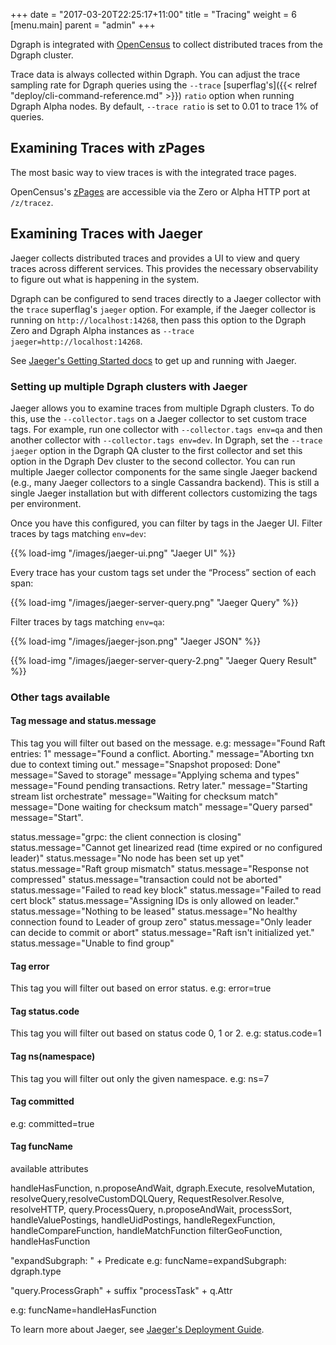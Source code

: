 +++
date = "2017-03-20T22:25:17+11:00"
title = "Tracing"
weight = 6
[menu.main]
    parent = "admin"
+++

Dgraph is integrated with [OpenCensus](https://opencensus.io/zpages/) to collect distributed traces from the Dgraph cluster.

Trace data is always collected within Dgraph. You can adjust the trace sampling rate for Dgraph queries using the `--trace` [superflag's]({{< relref "deploy/cli-command-reference.md" >}}) `ratio` option when running Dgraph Alpha nodes. By default, `--trace ratio`  is set to 0.01 to trace 1% of queries.

## Examining Traces with zPages

The most basic way to view traces is with the integrated trace pages.

OpenCensus's [zPages](https://opencensus.io/zpages/) are accessible via the Zero or Alpha HTTP port at `/z/tracez`.

## Examining Traces with Jaeger

Jaeger collects distributed traces and provides a UI to view and query traces across different services. This provides the necessary observability to figure out what is happening in the system.

Dgraph can be configured to send traces directly to a Jaeger collector with the `trace` superflag's `jaeger` option. For example, if the Jaeger collector is running on `http://localhost:14268`, then pass this option to the Dgraph Zero and Dgraph Alpha instances as `--trace jaeger=http://localhost:14268`.

See [Jaeger's Getting Started docs](https://www.jaegertracing.io/docs/getting-started/) to get up and running with Jaeger.

### Setting up multiple Dgraph clusters with Jaeger

Jaeger allows you to examine traces from multiple Dgraph clusters. To do this, use the `--collector.tags` on a Jaeger collector to set custom trace tags. For example, run one collector with `--collector.tags env=qa` and then another collector with `--collector.tags env=dev`. In Dgraph, set the `--trace jaeger` option in the Dgraph QA cluster to the first collector and set this option in the Dgraph Dev cluster to the second collector.
You can run multiple Jaeger collector components for the same single Jaeger backend (e.g., many Jaeger collectors to a single Cassandra backend). This is still a single Jaeger installation but with different collectors customizing the tags per environment.

Once you have this configured, you can filter by tags in the Jaeger UI. Filter traces by tags matching `env=dev`:

{{% load-img "/images/jaeger-ui.png" "Jaeger UI" %}}

Every trace has your custom tags set under the “Process” section of each span:

{{% load-img "/images/jaeger-server-query.png" "Jaeger Query" %}}

Filter traces by tags matching `env=qa`:

{{% load-img "/images/jaeger-json.png" "Jaeger JSON" %}}

{{% load-img "/images/jaeger-server-query-2.png" "Jaeger Query Result" %}}

### Other tags available

#### Tag message and status.message

This tag you will filter out based on the message.
e.g:
message="Found Raft entries: 1"
message="Found a conflict. Aborting."
message="Aborting txn due to context timing out."
message="Snapshot proposed: Done"
message="Saved to storage"
message="Applying schema and types"
message="Found pending transactions. Retry later."
message="Starting stream list orchestrate"
message="Waiting for checksum match"
message="Done waiting for checksum match"
message="Query parsed"
message="Start".

status.message="grpc: the client connection is closing"
status.message="Cannot get linearized read (time expired or no configured leader)"
status.message="No node has been set up yet"
status.message="Raft group mismatch"
status.message="Response not compressed"
status.message="transaction could not be aborted"
status.message="Failed to read key block"
status.message="Failed to read cert block"
status.message="Assigning IDs is only allowed on leader."
status.message="Nothing to be leased"
status.message="No healthy connection found to Leader of group zero"
status.message="Only leader can decide to commit or abort"
status.message="Raft isn't initialized yet."
status.message="Unable to find group"

#### Tag error

This tag you will filter out based on error status.
e.g: error=true

#### Tag status.code

This tag you will filter out based on status code 0, 1 or 2.
e.g: status.code=1

#### Tag ns(namespace)

This tag you will filter out only the given namespace.
e.g: ns=7

#### Tag committed

e.g: committed=true

#### Tag funcName

available attributes

handleHasFunction, n.proposeAndWait, dgraph.Execute, resolveMutation,
resolveQuery,resolveCustomDQLQuery, RequestResolver.Resolve, resolveHTTP,
query.ProcessQuery, n.proposeAndWait, processSort, handleValuePostings,
handleUidPostings, handleRegexFunction, handleCompareFunction, handleMatchFunction
filterGeoFunction, handleHasFunction

"expandSubgraph: " + Predicate
e.g: funcName=expandSubgraph: dgraph.type

"query.ProcessGraph" + suffix
"processTask" + q.Attr

e.g: funcName=handleHasFunction

To learn more about Jaeger, see [Jaeger's Deployment Guide](https://www.jaegertracing.io/docs/deployment/).